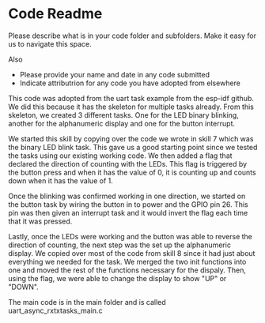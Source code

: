 # Code Readme

Please describe what is in your code folder and subfolders. Make it
easy for us to navigate this space.

Also
- Please provide your name and date in any code submitted
- Indicate attributrion for any code you have adopted from elsewhere

This code was adopted from the uart task example from the esp-idf github. We did this
because it has the skeleton for multiple tasks already. From this skeleton, we created
3 different tasks. One for the LED binary blinking, another for the alphanumeric
display and one for the button interrupt. 

We started this skill by copying over the code we wrote in skill 7 which was the binary
LED blink task. This gave us a good starting point since we tested the tasks using 
our existing working code. We then added a flag that declared the direction of 
counting with the LEDs. This flag is triggered by the button press and when it has the value
of 0, it is counting up and counts down when it has the value of 1.

Once the blinking was confirmed working in one direction, we started on the button task
by wiring the button in to power and the GPIO pin 26. This pin was then given an 
interrupt task and it would invert the flag each time that it was pressed.

Lastly, once the LEDs were working and the button was able to reverse the direction
of counting, the next step was the set up the alphanumeric display. We copied over 
most of the code from skill 8 since it had just about everything we needed for the task.
We merged the two init functions into one and moved the rest of the functions necessary
for the dispaly. Then, using the flag, we were able to change the display to show "UP"
or "DOWN".

The main code is in the main folder and is called uart_async_rxtxtasks_main.c